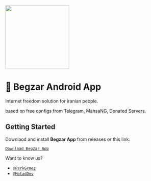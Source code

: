 <a href="#">
  <img src="https://github.com/user-attachments/assets/f03afd6f-630b-4fa8-af58-42c7fc6feda2" width="200" height="200">
</a>


# 📱 Begzar Android App

Internet freedom solution for iranian people.

based on free configs from Telegram, MahsaNG, Donated Servers.

## Getting Started

Downlaod and install **Begzar App** from releases or this link:

[`Download Begzar App`](https://github.com/Begzar/BegzarApp/releases/download/v5.0.0/begzar-v8a-5.0.0.apk)

Want to know us?

- [`@PsrkGrmez`](https://github.com/PsrkGrmez)
- [`@MotadDev`](https://github.com/motad-dev)
